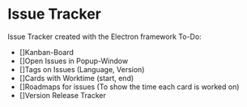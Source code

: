# Issue Tracker
Issue Tracker created with the Electron framework
To-Do:
 - []Kanban-Board
 - []Open Issues in Popup-Window
 - []Tags on Issues (Language, Version)
 - []Cards with Worktime (start, end)
 - []Roadmaps for issues (To show the time each card is worked on)
 - []Version Release Tracker
